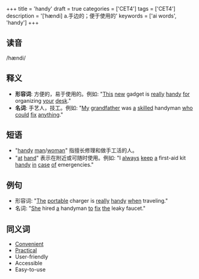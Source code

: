 +++
title = 'handy'
draft = true
categories = ['CET4']
tags = ['CET4']
description = '[ˈhændi] a.手边的；便于使用的'
keywords = ['ai words', 'handy']
+++

## 读音
/hændi/

## 释义
- **形容词**: 方便的，易于使用的。例如: "[This](/post/this/) [new](/post/new/) gadget is [really](/post/really/) [handy](/post/handy/) [for](/post/for/) organizing [your](/post/your/) [desk](/post/desk/)."
- **名词**: 手艺人，技工。例如: "[My](/post/my/) [grandfather](/post/grandfather/) was [a](/post/a/) [skilled](/post/skilled/) handyman [who](/post/who/) [could](/post/could/) [fix](/post/fix/) [anything](/post/anything/)."

## 短语
- "[handy](/post/handy/) [man](/post/man/)/[woman](/post/woman/)" 指擅长修理和做手工活的人。
- "[at](/post/at/) [hand](/post/hand/)" 表示在附近或可随时使用。例如: "I [always](/post/always/) [keep](/post/keep/) [a](/post/a/) first-aid kit [handy](/post/handy/) [in](/post/in/) [case](/post/case/) [of](/post/of/) emergencies."

## 例句
- 形容词: "[The](/post/the/) [portable](/post/portable/) charger is [really](/post/really/) [handy](/post/handy/) [when](/post/when/) traveling."
- 名词: "[She](/post/she/) hired [a](/post/a/) handyman [to](/post/to/) [fix](/post/fix/) [the](/post/the/) leaky faucet."

## 同义词
- [Convenient](/post/convenient/)
- [Practical](/post/practical/)
- User-friendly
- Accessible
- Easy-to-use
